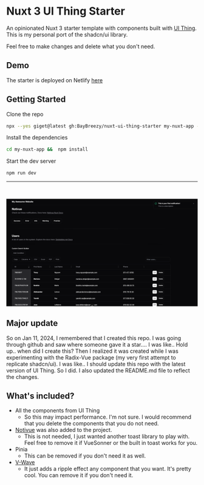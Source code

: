 # Nuxt 3 UI Thing Starter

An opinionated Nuxt 3 starter template with components built with [UI Thing](https://ui-thing.behonbaker.com/getting-started/introduction). This is my personal port of the shadcn/ui library.

Feel free to make changes and delete what you don't need.

## Demo

The starter is deployed on Netlify [here](https://ui-thing-starter.behonbaker.com/)

## Getting Started

Clone the repo

```bash
npx --yes giget@latest gh:BayBreezy/nuxt-ui-thing-starter my-nuxt-app --install
```

Install the dependencies

```bash
cd my-nuxt-app &&  npm install
```

Start the dev server

```bash
npm run dev
```

---

<br/>

![Cover](/public/ui-thing-social.png)

## Major update

So on Jan 11, 2024, I remembered that I created this repo. I was going through github and saw where someone gave it a star.... I was like.. Hold up.. when did I create this? Then I realized it was created while I was experimenting with the Radix-Vue package (my very first attempt to replicate shadcn/ui). I was like.. I should update this repo with the latest version of UI Thing. So I did. I also updated the README.md file to reflect the changes.

## What's included?

- All the components from UI Thing
  - So this may impact performance. I'm not sure. I would recommend that you delete the components that you do not need.
- [Notivue](https://notivuedocs.netlify.app/installation/nuxt.html) was also added to the project.
  - This is not needed, I just wanted another toast library to play with. Feel free to remove it if VueSonner or the built in toast works for you.
- Pinia
  - This can be removed if you don't need it as well.
- [V-Wave](https://github.com/justintaddei/v-wave)
  - It just adds a ripple effect any component that you want. It's pretty cool. You can remove it if you don't need it.
